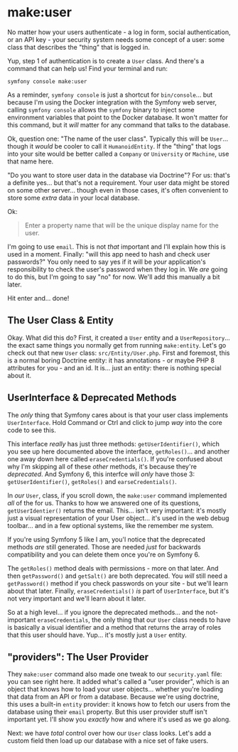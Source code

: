 # make:user

No matter how your users authenticate - a log in form, social authentication, or
an API key - your security system needs some concept of a user: some class that
describes the "thing" that is logged in.

Yup, step 1 of authentication is to create a `User` class. And there's a command
that can help us! Find your terminal and run:

```terminal
symfony console make:user
```

As a reminder, `symfony console` is just a shortcut for `bin/console`... but because
I'm using the Docker integration with the Symfony web server, calling `symfony console`
allows the `symfony` binary to inject some environment variables that point to the
Docker database. It won't matter for this command, but it *will* matter for any
command that talks to the database.

Ok, question one: "The name of the user class". Typically this will be `User`...
though it *would* be cooler to call it `HumanoidEntity`. If the "thing" that
logs into your site would be better called a `Company` or `University` or `Machine`,
use that name here.

"Do you want to store user data in the database via Doctrine"? For us: that's a
definite yes... but that's not a requirement. Your user data might be stored
on some other server... though even in those cases, it's often convenient to store
some *extra* data in your local database.

Ok:

> Enter a property name that will be the unique display name for the user.

I'm going to use `email`. This is not *that* important and I'll explain how this
is used in a moment. Finally: "will this app need to hash and check user passwords?"
You only need to say yes if it will be *your* application's responsibility to
check the user's password when they log in. We *are* going to do this, but I'm
going to say "no" for now. We'll add this manually a bit later.

Hit enter and... done!

## The User Class & Entity

Okay. What did this do? First, it created a `User` entity and a `UserRepository`...
the exact same things you normally get from running `make:entity`. Let's go check
out that new `User` class: `src/Entity/User.php`. First and foremost, this is
a normal boring Doctrine entity: it has annotations - or maybe PHP 8 attributes
for you - and an id. It is... just an entity: there is nothing special about it.

## UserInterface & Deprecated Methods

The *only* thing that Symfony cares about is that your user class implements
`UserInterface`. Hold Command or Ctrl and click to jump *way* into the core code
to see this.

This interface *really* has just three methods: `getUserIdentifier()`, which you
see up here documented above the interface, `getRoles()`... and another one away
down here called `eraseCredentials()`. If you're confused about why I'm skipping
all of these *other* methods, it's because they're *deprecated*. And Symfony 6,
this interfce will *only* have those 3: `getUserIdentifier()`, `getRoles()` and
`earseCredentials()`.

In *our* `User`, class, if you scroll down, the `make:user` command implemented
*all* of the for us. Thanks to how we answered one of its questions, `getUserIdentier()`
returns the email. This... isn't very important: it's mostly just a visual representation
of your User object... it's used in the web debug toolbar... and in a few optional
systems, like the remember me system.

If you're using Symfony 5 like I am, you'l notice that the deprecated methods *are*
still generated. Those are needed *just* for backwards compatibility and you can
delete them once you're on Symfony 6.

The `getRoles()` method deals with permissions - more on that later. And then
`getPassword()` and `getSalt()` are both deprecated. You *will* still need a
`getPassword()` method if you check passwords on your site - but we'll learn about
that later. Finally, `eraseCredentials()` *is* part of `UserInterface`, but it's
not very important and we'll learn about it later.

So at a high level... if you ignore the deprecated methods... and the not-important
`eraseCredentials`, the only thing that our `User` class needs to have is basically
a visual identifier and a method that returns the array of roles that this user should
have. Yup... it's mostly just a `User` entity.

## "providers": The User Provider

They `make:user` command also made one tweak to our `security.yaml` file: you can
see right here. It added what's called a "user provider", which is an object that
knows how to load your user objects... whether you're loading that data from an API
or from a database. Because we're using doctrine, this uses a built-in `entity`
provider: it knows how to fetch our users from the database using their `email`
property. But this user provider stuff isn't important yet. I'll show you *exactly*
how and where it's used as we go along.

Next: we have *total* control over how our `User` class looks. Let's add a custom
field then load up our database with a nice set of fake users.
